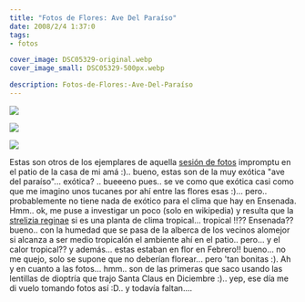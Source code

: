 ```yaml
---
title: "Fotos de Flores: Ave Del Paraíso"
date: 2008/2/4 1:37:0
tags: 
- fotos

cover_image: DSC05329-original.webp
cover_image_small: DSC05329-500px.webp

description: Fotos-de-Flores:-Ave-Del-Paraíso
---
```



[![](DSC05329)](DSC05329-original.webp)  
  

[![](DSC05332)](DSC05332-original.webp)  
  

[![](DSC05336)](DSC05336-original.webp)

Estas son otros de los ejemplares de aquella <a href="/2008/1/7/Fotos-de-Plantas:-Naranja-China/">sesión de fotos</a> impromptu en el patio de la casa de mi amá :).. bueno, estas son de la muy exótica "ave del paraíso"... exótica? .. bueeeno pues.. se ve como que exótica casi como que me imagino unos tucanes por ahí entre las flores esas :)... pero.. probablemente no tiene nada de exótico para el clima que hay en Ensenada. Hmm.. ok, me puse a investigar un poco (solo en wikipedia) y resulta que la <a href="https://en.wikipedia.org/wiki/Strelitzia_reginae">strelizia reginae</a> si es una planta de clima tropical... tropical !!?? Ensenada?? bueno.. con la humedad que se pasa de la alberca de los vecinos alomejor si alcanza a ser medio tropicalón el ambiente ahí en el patio.. pero... y el calor tropical?? y además... estas estaban en flor en Febrero!! bueno... no me quejo, solo se supone que no deberían florear... pero 'tan bonitas :). Ah y en cuanto a las fotos... hmm.. son de las primeras que saco usando las lentillas de dioptría que trajo Santa Claus en Diciembre :).. yep, ese día me di vuelo tomando fotos así :D.. y todavía faltan....
